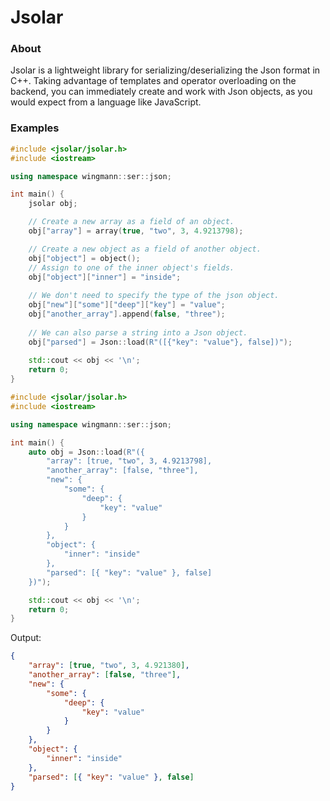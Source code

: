 # Jsolar

### About
Jsolar is a lightweight library for serializing/deserializing the Json format in C++.
Taking advantage of templates and operator overloading on the backend,
you can immediately create and work with Json objects, as you would expect from a language like JavaScript.

### Examples
```cpp
#include <jsolar/jsolar.h>
#include <iostream>

using namespace wingmann::ser::json;

int main() {
    jsolar obj;

    // Create a new array as a field of an object.
    obj["array"] = array(true, "two", 3, 4.9213798);

    // Create a new object as a field of another object.
    obj["object"] = object();
    // Assign to one of the inner object's fields.
    obj["object"]["inner"] = "inside";
    
    // We don't need to specify the type of the json object.
    obj["new"]["some"]["deep"]["key"] = "value";
    obj["another_array"].append(false, "three");
    
    // We can also parse a string into a Json object.
    obj["parsed"] = Json::load(R"([{"key": "value"}, false])");
    
    std::cout << obj << '\n';
    return 0;
}
```

```cpp
#include <jsolar/jsolar.h>
#include <iostream>

using namespace wingmann::ser::json;

int main() {
    auto obj = Json::load(R"({
        "array": [true, "two", 3, 4.9213798],
        "another_array": [false, "three"],
        "new": {
            "some": {
                "deep": {
                    "key": "value"
                }
            }
        },
        "object": {
            "inner": "inside"
        },
        "parsed": [{ "key": "value" }, false]
    })");

    std::cout << obj << '\n';
    return 0;
}
```

Output:
```json
{
    "array": [true, "two", 3, 4.921380],
    "another_array": [false, "three"],
    "new": {
        "some": {
            "deep": {
                "key": "value"
            }
        }
    },
    "object": {
        "inner": "inside"
    },
    "parsed": [{ "key": "value" }, false]
}
```

[//]: # (### Additionally)

[//]: # (We do not have access to the colon &#40;:&#41; character in C++, so we cannot use that to seperate)

[//]: # (key-value pairs, but by using commas, we can achieve a similar effect.)

[//]: # (The other point you might notice, is that we have to explicitly create arrays.)

[//]: # (This is a limitation of C++'s operator overloading rules,)

[//]: # (so we cannot use the [] operator to define the array.)
